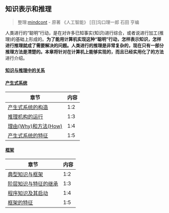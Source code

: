 ## 知识表示和推理

> 整理:[mindcont](https://github.com/mindcont) - 原著 《人工智能》 [日]沟口理一郎 石田 亨编

人类进行的“聪明”行动，是在对许多已知事实(知识)进行综合，或者说进行加工(推理)的基础上形成的。**为了能用计算机实现这种“聪明”行动，怎样表示知识，怎样进行推理就成了需要解决的问题。**人类进行的推理是非常复杂的，现在只有一部分推理方法是清楚的。本章将针对在计算机上能够实现的，而且已经**实用化了的方法**进行介绍。  

#### [知识与推理中的关系](知识与推理中的关系.html)
#### [产生式系统](ProductionSystem/index.html)
| 章节 | 内容 |
| -- | -- |
| [产生式系统的构造](ProductionSystem/产生式系统的构造.html)| 1:2 |
| [推理机构的运行](ProductionSystem/推理机构的运行.html) | 1:3 |
| [理由(Why)和方法(How)](ProductionSystem/理由和方法.html) | 1:4 |
| [产生式系统的特征](ProductionSystem/产生式系统的特征.html) | 1:5 |

#### [框架](Architecture/index.html)
| 章节 | 内容 |
| -- | -- |
| [典型知识与框架](Architecture/典型知识与框架.html)| 1:2 |
| [阶层知识与特征的继承](Architecture/阶层知识与特征的继承.html) | 1:3 |
| [程序知识及其启动](Architecture/程序知识及其启动.html) | 1:4 |
| [框架的特征](Architecture/框架的特征.html) | 1:5 |


